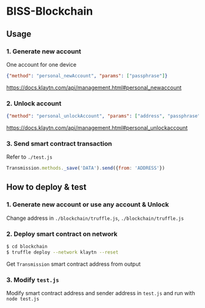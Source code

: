 # BISS-Blockchain

## Usage

### 1. Generate new account
One account for one device

```json
{"method": "personal_newAccount", "params": ["passphrase"]}
```

https://docs.klaytn.com/api/management.html#personal_newaccount

### 2. Unlock account

```json
{"method": "personal_unlockAccount", "params": ["address", "passphrase", 300]}
```

https://docs.klaytn.com/api/management.html#personal_unlockaccount

### 3. Send smart contract transaction
Refer to `./test.js`

```js
Transmission.methods._save('DATA').send({from: 'ADDRESS'})
```

## How to deploy & test

### 1. Generate new account or use any account & Unlock
Change address in `./blockchain/truffle.js`, `./blockchain/truffle.js`

### 2. Deploy smart contract on network

```bash
$ cd blockchain
$ truffle deploy --network klaytn --reset
```

Get `Transmission` smart contract address from output

### 3. Modify `test.js`
Modify smart contract address and sender address in `test.js` and run with `node test.js`
